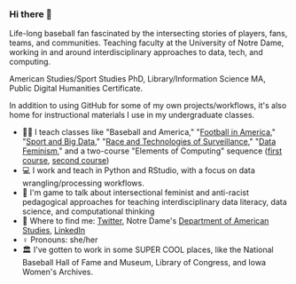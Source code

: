 ### Hi there 👋

<!--
**kwaldenphd/kwaldenphd** is a ✨ _special_ ✨ repository because its `README.md` (this file) appears on your GitHub profile.-->

Life-long baseball fan fascinated by the intersecting stories of players, fans, teams, and communities. Teaching faculty at the University of Notre Dame, working in and around interdisciplinary approaches to data, tech, and computing. 

American Studies/Sport Studies PhD, Library/Information Science MA, Public Digital Humanities Certificate.

In addition to using GitHub for some of my own projects/workflows, it's also home for instructional materials I use in my undergraduate classes.

- 👩‍🏫 I teach classes like "Baseball and America," "[Football in America](https://magazine.nd.edu/stories/cool-classes-football-in-america/)," "[Sport and Big Data](https://docs.google.com/document/d/1oQz86cXgrB3VE9vSTnncjK3b23xPkXlTuyaOMN-P_jo/edit?usp=sharing)," "[Race and Technologies of Surveillance](https://docs.google.com/document/d/1GB-G1Ssa2eUh6K0cKjAnjmrRhxZ61BgOgLisE-1gVds/edit?usp=sharing)," "[Data Feminism](https://docs.google.com/document/d/1P18vOq138X7fWYCttOEvBenxHmja3jL8gf9U6KRxzbk/edit?usp=sharing)," and a two-course "Elements of Computing" sequence ([first course](https://docs.google.com/document/d/1hZG47ylD7Aa4MQW2vaDwq_pT1OeU-bukBh3eYlbAKyA/edit?usp=sharing), [second course](https://docs.google.com/document/d/17qiAKuqyFgl2HfVoHJg4HbZEnadGYiYk1cBbvovTjc4/edit?usp=sharing))
- 💻 I work and teach in Python and RStudio, with a focus on data wrangling/processing workflows.
- 💬 I'm game to talk about intersectional feminist and anti-racist pedagogical approaches for teaching interdisciplinary data literacy, data science, and computational thinking 
- 📍 Where to find me: [Twitter](https://twitter.com/KWaldenPhD), Notre Dame's [Department of American Studies](https://americanstudies.nd.edu/faculty/katherine-walden/), [LinkedIn](https://www.linkedin.com/in/katherinewalden/)
- ♀️ Pronouns: she/her
- 🏛️ I've gotten to work in some SUPER COOL places, like the National Baseball Hall of Fame and Museum, Library of Congress, and Iowa Women's Archives.
